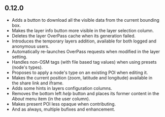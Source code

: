 ## 0.12.0

* Adds a button to download all the visible data from the current bounding box.
* Makes the layer info button more visible in the layer selection column.
* Deletes the layer OverPass cache when its generation failed.
* Introduces the temporary layers addition, available for both logged and anonymous users.
* Automatically re-launches OverPass requests when modified in the layer setting.
* Handles non-OSM tags (with file based tag values) when using presets (node's types).
* Proposes to apply a node's type on an existing POI when editing it.
* Makes the current position (zoom, latitude and longitude) available in the share link and iframe.
* Adds some hints in layers configuration columns.
* Removes the bottom left *help* button and places its former content in the *About* menu item (in the user column).
* Makes present POI less opaque when contributing.
* And as always, multiple bufixes and enhancement.
